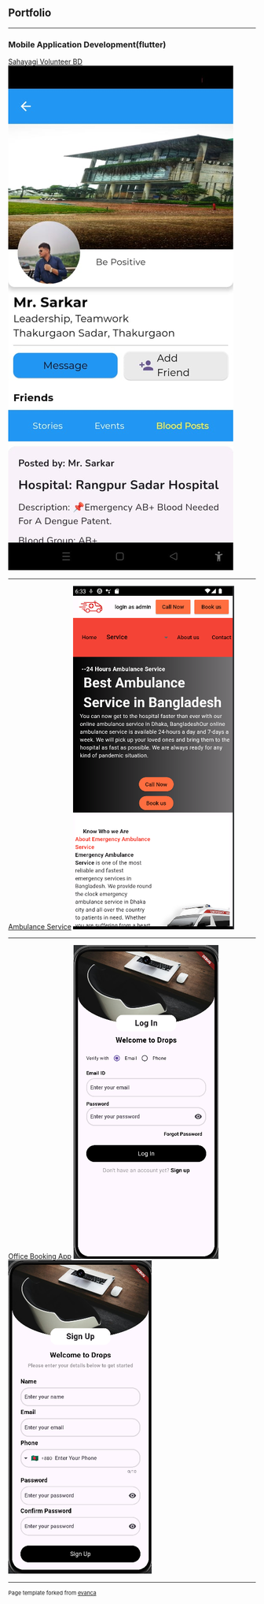 ## Portfolio

---

### Mobile Application Development(flutter) 

[Sahayagi Volunteer BD](https://github.com/jhalto/sahayagi)
<img src="images/sahayagi1.jpeg?raw=true"/>

---
[Ambulance Service](https://github.com/jhalto/ambulance_service)
<img src="images/1.png?raw=true"/>

---
[Office Booking App](https://github.com/jhalto/office_booking)
<img src="images/office_1.png?raw=true"/>
<img src="images/office_2.png?raw=true"/>

---

<p style="font-size:11px">Page template forked from <a href="https://github.com/evanca/quick-portfolio">evanca</a></p>
<!-- Remove above link if you don't want to attibute -->
